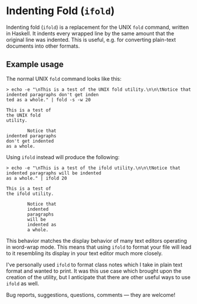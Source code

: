 Indenting Fold (`ifold`)
========================

Indenting fold (`ifold`) is a replacement for the UNIX `fold` command, written in Haskell. It indents every wrapped line by the same amount that the original line was indented. This is useful, e.g. for converting plain-text documents into other formats.

Example usage
-------------

The normal UNIX `fold` command looks like this:

```
> echo -e "\nThis is a test of the UNIX fold utility.\n\n\tNotice that indented paragraphs don't get inden
ted as a whole." | fold -s -w 20

This is a test of 
the UNIX fold 
utility.

        Notice that 
indented paragraphs 
don't get indented 
as a whole.
```

Using `ifold` instead will produce the following:

```
> echo -e "\nThis is a test of the ifold utility.\n\n\tNotice that indented paragraphs will be indented 
as a whole." | ifold 20

This is a test of
the ifold utility.

        Notice that
        indented
        paragraphs
        will be
        indented as
        a whole.
```

This behavior matches the display behavior of many text editors operating in word-wrap mode. This means that using `ifold` to format your file will lead to it resembling its display in your text editor much more closely.

I've personally used `ifold` to format class notes which I take in plain text format and wanted to print. It was this use case which brought upon the creation of the utility, but I anticipate that there are other useful ways to use `ifold` as well.

Bug reports, suggestions, questions, comments — they are welcome!
